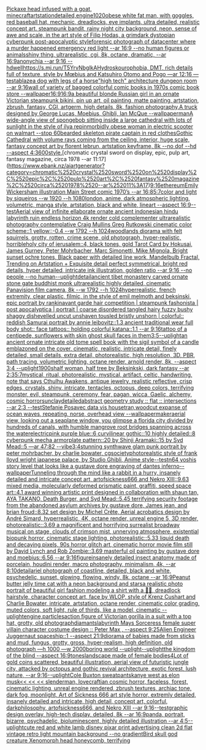 [Pickaxe head infused with a goat, minecraft](https://www.ebank.nz/aiartgenerator?category=Pickaxe%2520head%2520infused%2520with%2520a%2520goat%2C%2520minecraft)[artstation](https://www.ebank.nz/aiartgenerator?category=artstation)[detailed,](https://www.ebank.nz/aiartgenerator?category=detailed%2C)[engine](https://www.ebank.nz/aiartgenerator?category=engine)[1020](https://www.ebank.nz/aiartgenerator?category=1020)[obese white fat man, with goggles, red baseball hat, mechanic, dreadlocks, eye implants, ultra detailed, realistic concept art. steampunk bandit, rainy night city background, neon, sense of awe and scale, in the art style of Filip Hodas, a grimdark dystopian cyberpunk post-apocalyptic style](https://www.ebank.nz/aiartgenerator?category=obese%2520white%2520fat%2520man%2C%2520with%2520goggles%2C%2520red%2520baseball%2520hat%2C%2520mechanic%2C%2520dreadlocks%2C%2520eye%2520implants%2C%2520ultra%2520detailed%2C%2520realistic%2520concept%2520art.%2520steampunk%2520bandit%2C%2520rainy%2520night%2520city%2520background%2C%2520neon%2C%2520sense%2520of%2520awe%2520and%2520scale%2C%2520in%2520the%2520art%2520style%2520of%2520Filip%2520Hodas%2C%2520a%2520grimdark%2520dystopian%2520cyberpunk%2520post-apocalyptic%2520style)[forensic photograph of datacenter where a murder happened emergency red light --ar 16:9 --no human figures or animals](https://www.ebank.nz/aiartgenerator?category=forensic%2520photograph%2520of%2520datacenter%2520where%2520a%2520murder%2520happened%2520emergency%2520red%2520light%2520--ar%252016%3A9%2520--no%2520human%2520figures%2520or%2520animals)[shiny thing, ultrarealistic, cgi, 8k, octane, dramatic, --ar 16:9](https://www.ebank.nz/aiartgenerator?category=shiny%2520thing%2C%2520ultrarealistic%2C%2520cgi%2C%25208k%2C%2520octane%2C%2520dramatic%2C%2520--ar%252016%3A9)[anonychia --ar 9:16 --hd](https://www.ebank.nz/aiartgenerator?category=anonychia%2520--ar%25209%3A16%2520--hd)[well](https://www.ebank.nz/aiartgenerator?category=well)[<https://s.mj.run/T5YrvNbglkA>](https://www.ebank.nz/aiartgenerator?category=%3Chttps%3A//s.mj.run/T5YrvNbglkA%3E)[Hydroskourophobia, DMT,  rich details full of texture, style by Mœbius and Katsuhiro Otomo and Pogo —ar 12:16 —test](https://www.ebank.nz/aiartgenerator?category=Hydroskourophobia%2C%2520DMT%2C%2520%2520rich%2520details%2520full%2520of%2520texture%2C%2520style%2520by%2520M%C5%93bius%2520and%2520Katsuhiro%2520Otomo%2520and%2520Pogo%2520%E2%80%94ar%252012%3A16%2520%E2%80%94test)[ablaze](https://www.ebank.nz/aiartgenerator?category=ablaze)[a dog with legs of a horse](https://www.ebank.nz/aiartgenerator?category=a%2520dog%2520with%2520legs%2520of%2520a%2520horse)["high tech" architecture dungeon room --ar 9:16](https://www.ebank.nz/aiartgenerator?category=%22high%2520tech%22%2520architecture%2520dungeon%2520room%2520--ar%25209%3A16)[wall of variety of bagged colorful comic books in 1970s comic book store --wallpaper](https://www.ebank.nz/aiartgenerator?category=wall%2520of%2520variety%2520of%2520bagged%2520colorful%2520comic%2520books%2520in%25201970s%2520comic%2520book%2520store%2520--wallpaper)[16:9](https://www.ebank.nz/aiartgenerator?category=16%3A9)[16:9](https://www.ebank.nz/aiartgenerator?category=16%3A9)[a beautiful blonde Russian girl in an ornate Victorian steampunk bikini, pin up art, oil painting, matte painting, artstation, zbrush, fantasy, CGI, artgerm, high details, 8k, fashion photography,](https://www.ebank.nz/aiartgenerator?category=a%2520beautiful%2520blonde%2520Russian%2520girl%2520in%2520an%2520ornate%2520Victorian%2520steampunk%2520bikini%2C%2520pin%2520up%2520art%2C%2520oil%2520painting%2C%2520matte%2520painting%2C%2520artstation%2C%2520zbrush%2C%2520fantasy%2C%2520CGI%2C%2520artgerm%2C%2520high%2520details%2C%25208k%2C%2520fashion%2520photography%2C)[A truck designed by George Lucas, Moebius, Ghibli, Ian McQue --wallpaper](https://www.ebank.nz/aiartgenerator?category=A%2520truck%2520designed%2520by%2520George%2520Lucas%2C%2520Moebius%2C%2520Ghibli%2C%2520Ian%2520McQue%2520--wallpaper)[man](https://www.ebank.nz/aiartgenerator?category=man)[A wide-angle view of spongebob sitting inside a large cathedral with lots of sunlight in the style of ilya repin](https://www.ebank.nz/aiartgenerator?category=A%2520wide-angle%2520view%2520of%2520spongebob%2520sitting%2520inside%2520a%2520large%2520cathedral%2520with%2520lots%2520of%2520sunlight%2520in%2520the%2520style%2520of%2520ilya%2520repin)[morbidly obese woman in electric scooter on walmart --stop 60](https://www.ebank.nz/aiartgenerator?category=morbidly%2520obese%2520woman%2520in%2520electric%2520scooter%2520on%2520walmart%2520--stop%252060)[bearded skeleton pirate captain in red clothes](https://www.ebank.nz/aiartgenerator?category=bearded%2520skeleton%2520pirate%2520captain%2520in%2520red%2520clothes)[Gothic Cathedral  with volume rays coming from the ceiling, interior, huge scale, fantasy concept art by florent lebrun, artstation keyframe, 8k --no dof --hd --aspect 4:3](https://www.ebank.nz/aiartgenerator?category=Gothic%2520Cathedral%2520%2520with%2520volume%2520rays%2520coming%2520from%2520the%2520ceiling%2C%2520interior%2C%2520huge%2520scale%2C%2520fantasy%2520concept%2520art%2520by%2520florent%2520lebrun%2C%2520artstation%2520keyframe%2C%25208k%2520--no%2520dof%2520--hd%2520--aspect%25204%3A3)[600](https://www.ebank.nz/aiartgenerator?category=600)[style.](https://www.ebank.nz/aiartgenerator?category=style.)[chromatic crystal sword on display, epic, pulp art, fantasy magazine, circa 1978 --ar 11:17](https://www.ebank.nz/aiartgenerator?category=chromatic%2520crystal%2520sword%2520on%2520display%2C%2520epic%2C%2520pulp%2520art%2C%2520fantasy%2520magazine%2C%2520circa%25201978%2520--ar%252011%3A17)[9:16](https://www.ebank.nz/aiartgenerator?category=9%3A16)[ethereum](https://www.ebank.nz/aiartgenerator?category=ethereum)[Emily Wickersham illustration Main Street comic 1970’s --ar 16:8](https://www.ebank.nz/aiartgenerator?category=Emily%2520Wickersham%2520illustration%2520Main%2520Street%2520comic%25201970%E2%80%99s%2520--ar%252016%3A8)[5:7](https://www.ebank.nz/aiartgenerator?category=5%3A7)[color and light by siqueiros --w 1920 --h 1080](https://www.ebank.nz/aiartgenerator?category=color%2520and%2520light%2520by%2520siqueiros%2520--w%25201920%2520--h%25201080)[london, anime, dark atmospheric lighting, volumetric, manga style, artstation, black and white, lineart --aspect 16:9](https://www.ebank.nz/aiartgenerator?category=london%2C%2520anime%2C%2520dark%2520atmospheric%2520lighting%2C%2520volumetric%2C%2520manga%2520style%2C%2520artstation%2C%2520black%2520and%2520white%2C%2520lineart%2520--aspect%252016%3A9)[--test](https://www.ebank.nz/aiartgenerator?category=--test)[Aerial view of infinite  ellaborate ornate ancient indonesian hindu labyrinth ruin endless horizon 4k render cold complementer ultrarealistic photography contemplative Craig Mullins Greg Rutkowski cinematic color scheme::1 yellow::-0.4  --w 1792 --h 1024](https://www.ebank.nz/aiartgenerator?category=Aerial%2520view%2520of%2520infinite%2520%2520ellaborate%2520ornate%2520ancient%2520indonesian%2520hindu%2520labyrinth%2520ruin%2520endless%2520horizon%25204k%2520render%2520cold%2520complementer%2520ultrarealistic%2520photography%2520contemplative%2520Craig%2520Mullins%2520Greg%2520Rutkowski%2520cinematic%2520color%2520scheme%3A%3A1%2520yellow%3A%3A-0.4%2520%2520--w%25201792%2520--h%25201024)[woodlands diorama with felt squirrels, grotty, rotten, crime scene, old photograph, hyper-realistic, horrible](https://www.ebank.nz/aiartgenerator?category=woodlands%2520diorama%2520with%2520felt%2520squirrels%2C%2520grotty%2C%2520rotten%2C%2520crime%2520scene%2C%2520old%2520photograph%2C%2520hyper-realistic%2C%2520horrible)[holy city of jerusalem::4, black tones, gold Tarot Card by Hokusai, James Gurney, Peter Mohrbacher, Marc Simonetti, Mike Mignola, Bright sunset ochre tones, Black paper with detailed line work, Mandelbulb Fractal, Trending on Artstation + Exquisite detail perfect symmetrical, bright red details, hyper detailed, intricate ink illustration, golden ratio --ar 9:16 --no people --no human](https://www.ebank.nz/aiartgenerator?category=holy%2520city%2520of%2520jerusalem%3A%3A4%2C%2520black%2520tones%2C%2520gold%2520Tarot%2520Card%2520by%2520Hokusai%2C%2520James%2520Gurney%2C%2520Peter%2520Mohrbacher%2C%2520Marc%2520Simonetti%2C%2520Mike%2520Mignola%2C%2520Bright%2520sunset%2520ochre%2520tones%2C%2520Black%2520paper%2520with%2520detailed%2520line%2520work%2C%2520Mandelbulb%2520Fractal%2C%2520Trending%2520on%2520Artstation%2520%2B%2520Exquisite%2520detail%2520perfect%2520symmetrical%2C%2520bright%2520red%2520details%2C%2520hyper%2520detailed%2C%2520intricate%2520ink%2520illustration%2C%2520golden%2520ratio%2520--ar%25209%3A16%2520--no%2520people%2520--no%2520human)[--uplight](https://www.ebank.nz/aiartgenerator?category=--uplight)[detail](https://www.ebank.nz/aiartgenerator?category=detail)[ancient tibet monastery  carved ornate stone gate buddhist monk  ultrarealistic highly detailed, cinematic Panavision film camera, 8k --w 1792 --h 1024](https://www.ebank.nz/aiartgenerator?category=ancient%2520tibet%2520monastery%2520%2520carved%2520ornate%2520stone%2520gate%2520buddhist%2520monk%2520%2520ultrarealistic%2520highly%2520detailed%2C%2520cinematic%2520Panavision%2520film%2520camera%2C%25208k%2520--w%25201792%2520--h%25201024)[hyperrealistic, french extremity, clear plastic, filmic, in the style of emil melmoth and beksinski, epic portrait by rankin](https://www.ebank.nz/aiartgenerator?category=hyperrealistic%2C%2520french%2520extremity%2C%2520clear%2520plastic%2C%2520filmic%2C%2520in%2520the%2520style%2520of%2520emil%2520melmoth%2520and%2520beksinski%2C%2520epic%2520portrait%2520by%2520rankin)[avant garde hair competition | steampunk fashonista | post apocalyptica | portrait | coarse disordered tangled hairy fuzzy bushy shaggy dishevelled uncut unshaven tousled bristly unshorn | colorful:: reddish Samurai portrait by annie leibovitz::1.3 ancient traditional wear full body shot:: face tattoos:: holding colorful katana::1.1  --ar 9:16](https://www.ebank.nz/aiartgenerator?category=avant%2520garde%2520hair%2520competition%2520%7C%2520steampunk%2520fashonista%2520%7C%2520post%2520apocalyptica%2520%7C%2520portrait%2520%7C%2520coarse%2520disordered%2520tangled%2520hairy%2520fuzzy%2520bushy%2520shaggy%2520dishevelled%2520uncut%2520unshaven%2520tousled%2520bristly%2520unshorn%2520%7C%2520colorful%3A%3A%2520reddish%2520Samurai%2520portrait%2520by%2520annie%2520leibovitz%3A%3A1.3%2520ancient%2520traditional%2520wear%2520full%2520body%2520shot%3A%3A%2520face%2520tattoos%3A%3A%2520holding%2520colorful%2520katana%3A%3A1.1%2520%2520--ar%25209%3A16)[tattoo of a centipede, sunflowers with skin ghost skull faces in them](https://www.ebank.nz/aiartgenerator?category=tattoo%2520of%2520a%2520centipede%2C%2520sunflowers%2520with%2520skin%2520ghost%2520skull%2520faces%2520in%2520them)[3:5](https://www.ebank.nz/aiartgenerator?category=3%3A5)[--uplight](https://www.ebank.nz/aiartgenerator?category=--uplight)[an ancient ornate intricate old tome spell book with the sigil symbol of a candle emblazoned on the cover, cinematic, realistic, intricate detail, finely detailed, small details, extra detail, photorealistic, high resolution, 3D, PBR, path tracing, volumetric lighting, octane render, arnold render, 8k, --aspect 3:4 --uplight](https://www.ebank.nz/aiartgenerator?category=an%2520ancient%2520ornate%2520intricate%2520old%2520tome%2520spell%2520book%2520with%2520the%2520sigil%2520symbol%2520of%2520a%2520candle%2520emblazoned%2520on%2520the%2520cover%2C%2520cinematic%2C%2520realistic%2C%2520intricate%2520detail%2C%2520finely%2520detailed%2C%2520small%2520details%2C%2520extra%2520detail%2C%2520photorealistic%2C%2520high%2520resolution%2C%25203D%2C%2520PBR%2C%2520path%2520tracing%2C%2520volumetric%2520lighting%2C%2520octane%2520render%2C%2520arnold%2520render%2C%25208k%2C%2520--aspect%25203%3A4%2520--uplight)[1900s](https://www.ebank.nz/aiartgenerator?category=1900s)[half woman, half tree by Beksinkski, dark fantasy --ar 2:3](https://www.ebank.nz/aiartgenerator?category=half%2520woman%2C%2520half%2520tree%2520by%2520Beksinkski%2C%2520dark%2520fantasy%2520--ar%25202%3A3)[5:7](https://www.ebank.nz/aiartgenerator?category=5%3A7)[mystical, ritual, photorealistic, mystical, artifact, celtic, handwriting, note that says Cthulhu Awakens, antique jewelry, realistic reflective, crisp edges, crystals, shiny, intricate, tentacles, octopus, deep colors, terrifying monster, evil, steampunk, ceremony, fear, pagan, wicca, Gaelic, alchemy, cosmic horror](https://www.ebank.nz/aiartgenerator?category=mystical%2C%2520ritual%2C%2520photorealistic%2C%2520mystical%2C%2520artifact%2C%2520celtic%2C%2520handwriting%2C%2520note%2520that%2520says%2520Cthulhu%2520Awakens%2C%2520antique%2520jewelry%2C%2520realistic%2520reflective%2C%2520crisp%2520edges%2C%2520crystals%2C%2520shiny%2C%2520intricate%2C%2520tentacles%2C%2520octopus%2C%2520deep%2520colors%2C%2520terrifying%2520monster%2C%2520evil%2C%2520steampunk%2C%2520ceremony%2C%2520fear%2C%2520pagan%2C%2520wicca%2C%2520Gaelic%2C%2520alchemy%2C%2520cosmic%2520horror)[sun](https://www.ebank.nz/aiartgenerator?category=sun)[clay](https://www.ebank.nz/aiartgenerator?category=clay)[detailed](https://www.ebank.nz/aiartgenerator?category=detailed)[abstract geometry study :: flat :: intersections --ar 2:3 --test](https://www.ebank.nz/aiartgenerator?category=abstract%2520geometry%2520study%2520%3A%3A%2520flat%2520%3A%3A%2520intersections%2520--ar%25202%3A3%2520--test)[Stefanie Posavec data vis house](https://www.ebank.nz/aiartgenerator?category=Stefanie%2520Posavec%2520data%2520vis%2520house)[tran,](https://www.ebank.nz/aiartgenerator?category=tran%2C)[woodcut expanse of ocean waves, repeating, norse, overhead view --wallpaper](https://www.ebank.nz/aiartgenerator?category=woodcut%2520expanse%2520of%2520ocean%2520waves%2C%2520repeating%2C%2520norse%2C%2520overhead%2520view%2520--wallpaper)[maker](https://www.ebank.nz/aiartgenerator?category=maker)[aerial view, looking out a seaplane window, you glimpse a florida city divided by hundreds of canals, with humble mangrove root bridges spanning across the water](https://www.ebank.nz/aiartgenerator?category=aerial%2520view%2C%2520looking%2520out%2520a%2520seaplane%2520window%2C%2520you%2520glimpse%2520a%2520florida%2520city%2520divided%2520by%2520hundreds%2520of%2520canals%2C%2520with%2520humble%2520mangrove%2520root%2520bridges%2520spanning%2520across%2520the%2520water)[electric](https://www.ebank.nz/aiartgenerator?category=electric)[pink purple blue::6 curvilinear gothic::10 highly detailed::8 cyberpunk mecha armorplate pattern::20 by Shinji Aramaki::15 by Syd Mead::5 —ar 47:82  --vibe](https://www.ebank.nz/aiartgenerator?category=pink%2520purple%2520blue%3A%3A6%2520curvilinear%2520gothic%3A%3A10%2520highly%2520detailed%3A%3A8%2520cyberpunk%2520mecha%2520armorplate%2520pattern%3A%3A20%2520by%2520Shinji%2520Aramaki%3A%3A15%2520by%2520Syd%2520Mead%3A%3A5%2520%E2%80%94ar%252047%3A82%2520%2520--vibe)[3:4](https://www.ebank.nz/aiartgenerator?category=3%3A4)[stunning synthwave glam punk portrait by peter mohrbacher, by charlie bowater, cgsociety](https://www.ebank.nz/aiartgenerator?category=stunning%2520synthwave%2520glam%2520punk%2520portrait%2520by%2520peter%2520mohrbacher%2C%2520by%2520charlie%2520bowater%2C%2520cgsociety)[photorealstic style of frank lloyd wright japanese palace, by Studio Ghibli, Anime style](https://www.ebank.nz/aiartgenerator?category=photorealstic%2520style%2520of%2520frank%2520lloyd%2520wright%2520japanese%2520palace%2C%2520by%2520Studio%2520Ghibli%2C%2520Anime%2520style)[--test](https://www.ebank.nz/aiartgenerator?category=--test)[n64 yoshis story level that looks like a gustave dore engraving of dantes inferno](https://www.ebank.nz/aiartgenerator?category=n64%2520yoshis%2520story%2520level%2520that%2520looks%2520like%2520a%2520gustave%2520dore%2520engraving%2520of%2520dantes%2520inferno)[--wallpaper](https://www.ebank.nz/aiartgenerator?category=--wallpaper)[Tunneling through the mind like a rabbit in a hurry, insanely detailed and intricate concept art, artofsickness666 and Nekro XIII::9.63 mixed media, molecularly deformed prismatic paint, graffiti, speed space art::4.1 award winning artistic print designed in collaboration with shaun tan, AYA TAKANO, Death Burger, and Syd Mead::5.45 terrifying security footage from the abandoned asylum archives by gustave dore, James jean, and brian froud::8.32 set design by Michel Crête, Aerial acrobatics design by André Simard, hyperrealistic, 4K, octane render, unreal engine 5, 3D render, photorealistic::3.69 a magnificent and horrifying surrealist broadway musical on stage, clouds of crimson mist, unnerving atmosphere, existential biopunk horror, cinematic stage lighting, photorealistic::5.33 liquid death and decaying pixels, 90s horror glitch art, cinematic horror movie film still by David Lynch and Rob Zombie::3.69 masterful oil painting by gustave dore and moebius::6.56 --ar 9:16](https://www.ebank.nz/aiartgenerator?category=Tunneling%2520through%2520the%2520mind%2520like%2520a%2520rabbit%2520in%2520a%2520hurry%2C%2520insanely%2520detailed%2520and%2520intricate%2520concept%2520art%2C%2520artofsickness666%2520and%2520Nekro%2520XIII%3A%3A9.63%2520mixed%2520media%2C%2520molecularly%2520deformed%2520prismatic%2520paint%2C%2520graffiti%2C%2520speed%2520space%2520art%3A%3A4.1%2520award%2520winning%2520artistic%2520print%2520designed%2520in%2520collaboration%2520with%2520shaun%2520tan%2C%2520AYA%2520TAKANO%2C%2520Death%2520Burger%2C%2520and%2520Syd%2520Mead%3A%3A5.45%2520terrifying%2520security%2520footage%2520from%2520the%2520abandoned%2520asylum%2520archives%2520by%2520gustave%2520dore%2C%2520James%2520jean%2C%2520and%2520brian%2520froud%3A%3A8.32%2520set%2520design%2520by%2520Michel%2520Cr%C3%AAte%2C%2520Aerial%2520acrobatics%2520design%2520by%2520Andr%C3%A9%2520Simard%2C%2520hyperrealistic%2C%25204K%2C%2520octane%2520render%2C%2520unreal%2520engine%25205%2C%25203D%2520render%2C%2520photorealistic%3A%3A3.69%2520a%2520magnificent%2520and%2520horrifying%2520surrealist%2520broadway%2520musical%2520on%2520stage%2C%2520clouds%2520of%2520crimson%2520mist%2C%2520unnerving%2520atmosphere%2C%2520existential%2520biopunk%2520horror%2C%2520cinematic%2520stage%2520lighting%2C%2520photorealistic%3A%3A5.33%2520liquid%2520death%2520and%2520decaying%2520pixels%2C%252090s%2520horror%2520glitch%2520art%2C%2520cinematic%2520horror%2520movie%2520film%2520still%2520by%2520David%2520Lynch%2520and%2520Rob%2520Zombie%3A%3A3.69%2520masterful%2520oil%2520painting%2520by%2520gustave%2520dore%2520and%2520moebius%3A%3A6.56%2520--ar%25209%3A16)[figure](https://www.ebank.nz/aiartgenerator?category=figure)[insanely detailed insect anatomy made of porcelain, houdini render, macro photography, minimalism, 4k, --ar 8:10](https://www.ebank.nz/aiartgenerator?category=insanely%2520detailed%2520insect%2520anatomy%2520made%2520of%2520porcelain%2C%2520houdini%2520render%2C%2520macro%2520photography%2C%2520minimalism%2C%25204k%2C%2520--ar%25208%3A10)[detail](https://www.ebank.nz/aiartgenerator?category=detail)[ariel photograph of coastline, detailed, black and white, psychedelic, sunset, glowing, flowing, windy, 8k, octane --ar 16:9](https://www.ebank.nz/aiartgenerator?category=ariel%2520photograph%2520of%2520coastline%2C%2520detailed%2C%2520black%2520and%2520white%2C%2520psychedelic%2C%2520sunset%2C%2520glowing%2C%2520flowing%2C%2520windy%2C%25208k%2C%2520octane%2520--ar%252016%3A9)[Peanut butter jelly time cat with a neon background and stars](https://www.ebank.nz/aiartgenerator?category=Peanut%2520butter%2520jelly%2520time%2520cat%2520with%2520a%2520neon%2520background%2520and%2520stars)[a realistic photo portrait of beautiful girl fashion modeling a shirt with a 🏴‍☠️, dreadlock hairstyle, character concept art, face by WLOP, style of Krenz Cushart and Charlie Bowater, intricate, artstation, octane render, cinematic color grading, muted colors, soft light, rule of thirds, like a model, cinematic --uplight](https://www.ebank.nz/aiartgenerator?category=a%2520realistic%2520photo%2520portrait%2520of%2520beautiful%2520girl%2520fashion%2520modeling%2520a%2520shirt%2520with%2520a%2520%F0%9F%8F%B4%E2%80%8D%E2%98%A0%EF%B8%8F%2C%2520dreadlock%2520hairstyle%2C%2520character%2520concept%2520art%2C%2520face%2520by%2520WLOP%2C%2520style%2520of%2520Krenz%2520Cushart%2520and%2520Charlie%2520Bowater%2C%2520intricate%2C%2520artstation%2C%2520octane%2520render%2C%2520cinematic%2520color%2520grading%2C%2520muted%2520colors%2C%2520soft%2520light%2C%2520rule%2520of%2520thirds%2C%2520like%2520a%2520model%2C%2520cinematic%2520--uplight)[engine,](https://www.ebank.nz/aiartgenerator?category=engine%2C)[particles](https://www.ebank.nz/aiartgenerator?category=particles)[action figure of Victorian gorilla in a suit with a top hat, grotty, old photograph](https://www.ebank.nz/aiartgenerator?category=action%2520figure%2520of%2520Victorian%2520gorilla%2520in%2520a%2520suit%2520with%2520a%2520top%2520hat%2C%2520grotty%2C%2520old%2520photograph)[diamants](https://www.ebank.nz/aiartgenerator?category=diamants)[labyrinth Mays Sorceress female super villain character costume design :: Peter Max   , --aspect 9:25](https://www.ebank.nz/aiartgenerator?category=labyrinth%2520Mays%2520Sorceress%2520female%2520super%2520villain%2520character%2520costume%2520design%2520%3A%3A%2520Peter%2520Max%2520%2520%2520%2C%2520--aspect%25209%3A25)[Alien Engineer Juggernaut spaceship::1 --aspect 21:9](https://www.ebank.nz/aiartgenerator?category=Alien%2520Engineer%2520Juggernaut%2520spaceship%3A%3A1%2520--aspect%252021%3A9)[diorama of babies made from sticks and mud, fungus, grotty, gross, hyper-realism, high definition, old photograph —h 1000 —w 2000](https://www.ebank.nz/aiartgenerator?category=diorama%2520of%2520babies%2520made%2520from%2520sticks%2520and%2520mud%2C%2520fungus%2C%2520grotty%2C%2520gross%2C%2520hyper-realism%2C%2520high%2520definition%2C%2520old%2520photograph%2520%E2%80%94h%25201000%2520%E2%80%94w%25202000)[boring world --uplight](https://www.ebank.nz/aiartgenerator?category=boring%2520world%2520--uplight)[--uplight](https://www.ebank.nz/aiartgenerator?category=--uplight)[the kingdom of the blind --aspect 16:9](https://www.ebank.nz/aiartgenerator?category=the%2520kingdom%2520of%2520the%2520blind%2520--aspect%252016%3A9)[tones](https://www.ebank.nz/aiartgenerator?category=tones)[landscape made of female bodies](https://www.ebank.nz/aiartgenerator?category=landscape%2520made%2520of%2520female%2520bodies)[4](https://www.ebank.nz/aiartgenerator?category=4)[Lot of gold coins scattered, beautiful illustration, aerial view of futuristic jungle city, attacked by octopus and gothic revival architecture, exotic forest, lush nature, --ar 9:16](https://www.ebank.nz/aiartgenerator?category=Lot%2520of%2520gold%2520coins%2520scattered%2C%2520beautiful%2520illustration%2C%2520aerial%2520view%2520of%2520futuristic%2520jungle%2520city%2C%2520attacked%2520by%2520octopus%2520and%2520gothic%2520revival%2520architecture%2C%2520exotic%2520forest%2C%2520lush%2520nature%2C%2520--ar%25209%3A16)[--uplight](https://www.ebank.nz/aiartgenerator?category=--uplight)[Cole Buxton sweatpants](https://www.ebank.nz/aiartgenerator?category=Cole%2520Buxton%2520sweatpants)[kanye west as elon musk](https://www.ebank.nz/aiartgenerator?category=kanye%2520west%2520as%2520elon%2520musk)[<< << << slenderman, lovecraftian cosmic horror, faceless, forest, cinematic lighting, unreal engine rendered, zbrush textures, archiac tone, dark fog, moonlight, Art of Sickness 666 art style horror, extremly detailed, insanely detailed and intricate, high detail, concept art, colorful, darkphilosophy, artofsickness666, and Nekro XIII --ar 9:16](https://www.ebank.nz/aiartgenerator?category=%3C%3C%2520%3C%3C%2520%3C%3C%2520slenderman%2C%2520lovecraftian%2520cosmic%2520horror%2C%2520faceless%2C%2520forest%2C%2520cinematic%2520lighting%2C%2520unreal%2520engine%2520rendered%2C%2520zbrush%2520textures%2C%2520archiac%2520tone%2C%2520dark%2520fog%2C%2520moonlight%2C%2520Art%2520of%2520Sickness%2520666%2520art%2520style%2520horror%2C%2520extremly%2520detailed%2C%2520insanely%2520detailed%2520and%2520intricate%2C%2520high%2520detail%2C%2520concept%2520art%2C%2520colorful%2C%2520darkphilosophy%2C%2520artofsickness666%2C%2520and%2520Nekro%2520XIII%2520--ar%25209%3A16)[--test](https://www.ebank.nz/aiartgenerator?category=--test)[](https://www.ebank.nz/aiartgenerator?category=)[graphic design overlay, high-tech display, detailed, 8k --ar 16:9](https://www.ebank.nz/aiartgenerator?category=graphic%2520design%2520overlay%2C%2520high-tech%2520display%2C%2520detailed%2C%25208k%2520--ar%252016%3A9)[panda, portrait, bizarre, psychadelic, bioluminescent, highly detailed illustration --ar 4:5](https://www.ebank.nz/aiartgenerator?category=panda%2C%2520portrait%2C%2520bizarre%2C%2520psychadelic%2C%2520bioluminescent%2C%2520highly%2520detailed%2520illustration%2520--ar%25204%3A5)[--uplight](https://www.ebank.nz/aiartgenerator?category=--uplight)[cute red and white lamb disney pixar print advertising clean 2d flat vintage retro light mountain background --no gradient](https://www.ebank.nz/aiartgenerator?category=cute%2520red%2520and%2520white%2520lamb%2520disney%2520pixar%2520print%2520advertising%2520clean%25202d%2520flat%2520vintage%2520retro%2520light%2520mountain%2520background%2520--no%2520gradient)[Bird skull god creature Xenomorph head honeycomb, terrifying](https://www.ebank.nz/aiartgenerator?category=Bird%2520skull%2520god%2520creature%2520Xenomorph%2520head%2520honeycomb%2C%2520terrifying)
